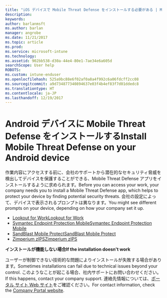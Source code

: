 ```yaml
---
title: "iOS デバイスで Mobile Threat Defense をインストールする必要がある | Microsoft Docs"
description: 
keywords: 
author: barlanmsft
ms.author: barlan
manager: angrobe
ms.date: 11/21/2017
ms.topic: article
ms.prod: 
ms.service: microsoft-intune
ms.technology: 
ms.assetid: 902bb538-d30a-44e4-80e1-7ae34e6a605d
searchScope: User help
ROBOTS: 
ms.custom: intune-enduser
ms.openlocfilehash: 525a9bc88e6f02af0a8a4f992c6a06fdcff2cc08
ms.sourcegitcommit: a9d734877340894637e03f4b4ef83f7d01ddedc8
ms.translationtype: HT
ms.contentlocale: ja-JP
ms.lasthandoff: 12/19/2017
---
```

# <a name="install-mobile-threat-defense-on-your-android-device"></a><span data-ttu-id="54635-102">Android デバイスに Mobile Threat Defense をインストールする</span><span class="sxs-lookup"><span data-stu-id="54635-102">Install Mobile Threat Defense on your Android device</span></span>

<span data-ttu-id="54635-103">作業内容にアクセスする前に、会社のサポートから潜在的なセキュリティ脅威を検出してデバイスを保護することができる、Mobile Threat Defense アプリをインストールするように求められます。</span><span class="sxs-lookup"><span data-stu-id="54635-103">Before you can access your work, your company needs you to install a Mobile Threat Defense app, which helps to protect your device by finding potential security threats.</span></span> <span data-ttu-id="54635-104">会社の設定によって、デバイスで表示されるプロンプトは異なります。</span><span class="sxs-lookup"><span data-stu-id="54635-104">You might see different prompts on your device, depending on how your company set it up.</span></span>

* [<span data-ttu-id="54635-105">Lookout for Work</span><span class="sxs-lookup"><span data-stu-id="54635-105">Lookout for Work</span></span>](you-are-prompted-to-install-lookout-for-work-android.md)
* [<span data-ttu-id="54635-106">Symantec Endpoint Protection Mobile</span><span class="sxs-lookup"><span data-stu-id="54635-106">Symantec Endpoint Protection Mobile</span></span>](you-are-prompted-to-install-skycure-android.md)
* [<span data-ttu-id="54635-107">SandBlast Mobile Protect</span><span class="sxs-lookup"><span data-stu-id="54635-107">SandBlast Mobile Protect</span></span>](you-are-prompted-to-install-sandblast-android.md)
* [<span data-ttu-id="54635-108">Zimperium zIPS</span><span class="sxs-lookup"><span data-stu-id="54635-108">Zimperium zIPS</span></span>](you-are-prompted-to-install-zips-android.md)

<span data-ttu-id="54635-109">**インストールが機能しない場合**</span><span class="sxs-lookup"><span data-stu-id="54635-109">**If the installation doesn't work**</span></span>

<span data-ttu-id="54635-110">ユーザーが制御できない技術的な問題によりインストールが失敗する場合があります。</span><span class="sxs-lookup"><span data-stu-id="54635-110">Sometimes installations can fail due to technical issues beyond your control.</span></span> <span data-ttu-id="54635-111">このようなことが起こる場合、社内サポートにお問い合わせください。</span><span class="sxs-lookup"><span data-stu-id="54635-111">If this happens, contact your company support.</span></span> <span data-ttu-id="54635-112">連絡先情報については、[ポータル サイト Web サイト](https://portal.manage.microsoft.com#HelpDeskDialog)をご確認ください。</span><span class="sxs-lookup"><span data-stu-id="54635-112">For contact information, check the [Company Portal website](https://portal.manage.microsoft.com#HelpDeskDialog).</span></span>
